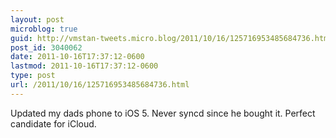 ```yaml
---
layout: post
microblog: true
guid: http://vmstan-tweets.micro.blog/2011/10/16/125716953485684736.html
post_id: 3040062
date: 2011-10-16T17:37:12-0600
lastmod: 2011-10-16T17:37:12-0600
type: post
url: /2011/10/16/125716953485684736.html
---
```

Updated my dads phone to iOS 5. Never syncd since he bought it. Perfect candidate for iCloud.
